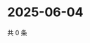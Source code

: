 # 2025-06-04

共 0 条

<!-- BEGIN ZHIHUVIDEO -->
<!-- 最后更新时间 Wed Jun 04 2025 18:13:16 GMT+0800 (China Standard Time) -->

<!-- END ZHIHUVIDEO -->
